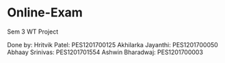 # Online-Exam
Sem 3 WT Project

Done by:
Hritvik Patel: PES1201700125
Akhilarka Jayanthi: PES1201700050
Abhaay Srinivas: PES1201701554
Ashwin Bharadwaj: PES1201700003


